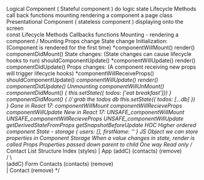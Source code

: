 Logical Component ( Stateful component )
  do logic 
  state 
  Lifecycle Methods
    call back functions
    mounting
      rendering a component a page
  class 
Presentational Component ( stateless component )
  displaying onto the screen  
  const
  Lifecycle Methods
  Callbacks functions
  Mounting
    - rendering a component / Mounting
  Props change
  State change
Initialization:  (Component is rendered for the first time)
    *componentWillMount()
    render()
    componentDidMount()
  State changes:  (State changes can cause lifecycle hooks to run)
    shouldComponentUpdate()
    *componentWillUpdate()
    render()
    componentDidUpdate()
  Props changes: (A component receiving new props will trigger lifecycle hooks)
    *componentWillReceiveProps()
    shouldComponentUpdate()
    *componentWillUpdate()
    render()
    componentDidUpdate()
  Unmounting
    componentWillUnMount() 
    componentDidMount() {
      this.setState({ todos: ['eat breakfast']})
    }
    componentDidMount() {
      // grab the todos db
      this.setState({ todos: [...db] })
    }
  Gone in React 17:
    componentWillMount
    componentWillRecieveProps
    componentWillUpdate
  New in React 17: 
    UNSAFE_componentWillMount
    UNSAFE_componentWillRecieveProps
    UNSAFE_componentWillUpdate
    getDerivedStateFromProps
    getSnapshotBeforeUpdate
HOC 
  Higher ordered component
State - storage { users: [], firstName: '' }
  JS Object we can store properties in
  Component Storage
  When a value changes in state, render is called
Props 
  Properties passed down parent to child
  One way 
  Read only 
  /*                 Contact List Structure
                          Index (styles)
                            |
                           App (addC) (contacts) (remove)   
                           /  \         
                  (addC) Form   Contacts (contacts)  (remove)    
                                 |
                                Contact (remove) 
  */